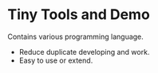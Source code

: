 # Tiny Tools and Demo
Contains various programming language.
* Reduce duplicate developing and work.
* Easy to use or extend.
